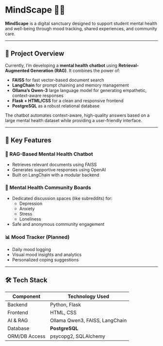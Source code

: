 # MindScape 🧠💬

**MindScape** is a digital sanctuary designed to support student mental health and well-being through mood tracking, shared experiences, and community care.

---

## 🚀 Project Overview

Currently, I’m developing a **mental health chatbot** using **Retrieval-Augmented Generation (RAG)**. It combines the power of:

- **FAISS** for fast vector-based document search
- **LangChain** for prompt chaining and memory management
- **Ollama’s Qwen-3** large language model for generating empathetic, context-aware responses
- **Flask + HTML/CSS** for a clean and responsive frontend
- **PostgreSQL** as a robust relational database

The chatbot automates context-aware, high-quality answers based on a large mental health dataset while providing a user-friendly interface.

---

## 🧩 Key Features

### 💬 RAG-Based Mental Health Chatbot

- Retrieves relevant documents using FAISS
- Generates supportive responses using OpenAI
- Built on LangChain with a modular backend

### 🧠 Mental Health Community Boards

- Dedicated discussion spaces (like subreddits) for:
  - Depression
  - Anxiety
  - Stress
  - Loneliness
- Safe and anonymous community engagement

### 📊 Mood Tracker (Planned)

- Daily mood logging
- Visual mood insights and analytics
- Personalized coping suggestions

---

## 🛠 Tech Stack

| Component     | Technology Used                |
| ------------- | ------------------------------ |
| Backend       | Python, Flask                  |
| Frontend      | HTML, CSS                      |
| AI & RAG      | Ollama Qwen3, FAISS, LangChain |
| Database      | **PostgreSQL**                 |
| ORM/DB Access | psycopg2, SQLAlchemy           |
